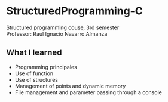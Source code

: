 # StructuredProgramming-C
Structured programming couse, 3rd semester\
Professor: Raul Ignacio Navarro Almanza

## What I learned
* Programming principales
* Use of function 
* Use of structures 
* Management of points and dynamic memory
* File management and parameter passing through a console
